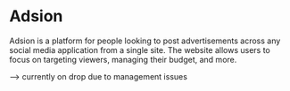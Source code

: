 # Adsion
Adsion is a platform for people looking to post advertisements across any social media application from a single site. The website allows users to focus on targeting viewers, managing their budget, and more.

--> currently on drop due to management issues
